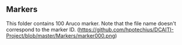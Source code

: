 ## Markers

This folder contains 100 Aruco marker. Note that the file name doesn't correspond to the marker ID.
(https://github.com/hpotechius/DCAITI-Project/blob/master/Markers/marker000.png)